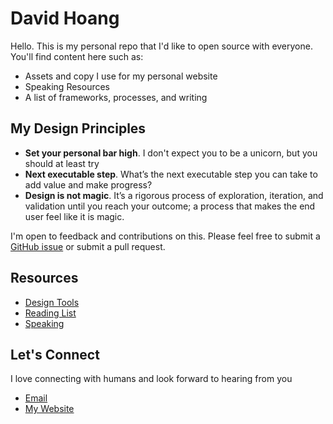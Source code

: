 # David Hoang
Hello. This is my personal repo that I'd like to open source with everyone. You'll find content here such as:
* Assets and copy I use for my personal website
* Speaking Resources
* A list of frameworks, processes, and writing

## My Design Principles
* __Set your personal bar high__. I don't expect you to be a unicorn, but you should at least try
* __Next executable step__. What’s the next executable step you can take to add value and make progress?
* __Design is not magic__. It’s a rigorous process of exploration, iteration, and validation until you reach your outcome; a process that makes the end user feel like it is magic.

I'm open to feedback and contributions on this. Please feel free to submit a [GitHub issue](https://github.com/davidhoang/dh/issues) or submit a pull request.

## Resources
* [Design Tools](design-tools)
* [Reading List](resources/reading-list)
* [Speaking](speaking)

## Let's Connect
I love connecting with humans and look forward to hearing from you
* [Email](mailto:david@davidhoang.com)
* [My Website](http://davidhoang.com)

